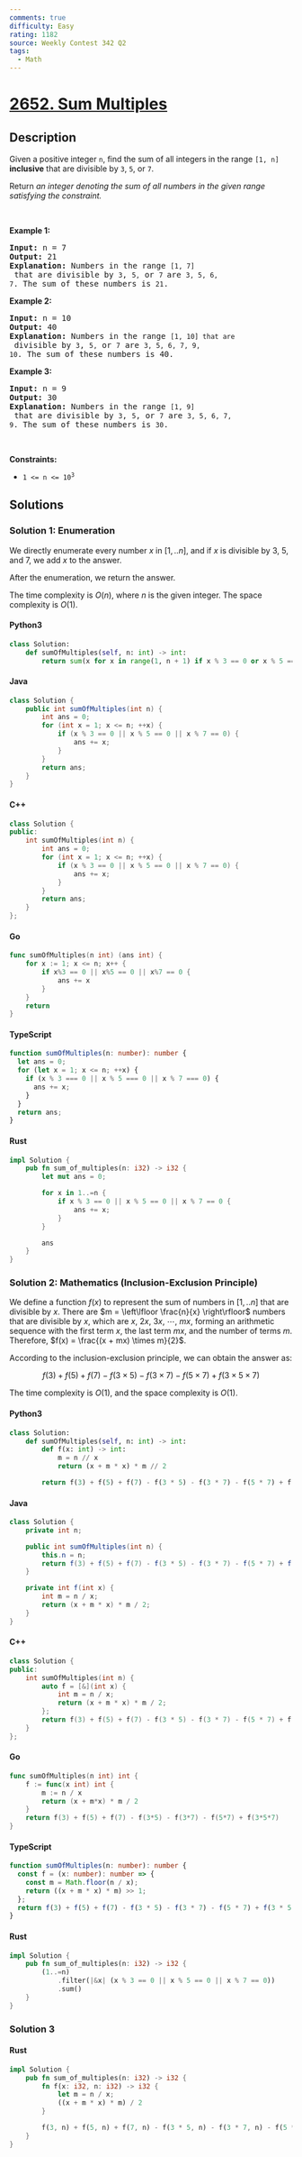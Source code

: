 ```yaml
---
comments: true
difficulty: Easy
rating: 1182
source: Weekly Contest 342 Q2
tags:
  - Math
---
```


<!-- problem:start -->

# [2652. Sum Multiples](https://leetcode.com/problems/sum-multiples)

## Description

<!-- description:start -->

<p>Given a positive integer <code>n</code>, find the sum of all integers in the range <code>[1, n]</code> <strong>inclusive</strong> that are divisible by <code>3</code>, <code>5</code>, or <code>7</code>.</p>

<p>Return <em>an integer denoting the sum of all numbers in the given range satisfying&nbsp;the constraint.</em></p>

<p>&nbsp;</p>
<p><strong class="example">Example 1:</strong></p>

<pre>
<strong>Input:</strong> n = 7
<strong>Output:</strong> 21
<strong>Explanation:</strong> Numbers in the range <code>[1, 7]</code> that are divisible by <code>3</code>, <code>5,</code> or <code>7 </code>are <code>3, 5, 6, 7</code>. The sum of these numbers is <code>21</code>.
</pre>

<p><strong class="example">Example 2:</strong></p>

<pre>
<strong>Input:</strong> n = 10
<strong>Output:</strong> 40
<strong>Explanation:</strong> Numbers in the range <code>[1, 10] that are</code> divisible by <code>3</code>, <code>5,</code> or <code>7</code> are <code>3, 5, 6, 7, 9, 10</code>. The sum of these numbers is 40.
</pre>

<p><strong class="example">Example 3:</strong></p>

<pre>
<strong>Input:</strong> n = 9
<strong>Output:</strong> 30
<strong>Explanation:</strong> Numbers in the range <code>[1, 9]</code> that are divisible by <code>3</code>, <code>5</code>, or <code>7</code> are <code>3, 5, 6, 7, 9</code>. The sum of these numbers is <code>30</code>.
</pre>

<p>&nbsp;</p>
<p><strong>Constraints:</strong></p>

<ul>
	<li><code>1 &lt;= n &lt;= 10<sup>3</sup></code></li>
</ul>

<!-- description:end -->

## Solutions

<!-- solution:start -->

### Solution 1: Enumeration

We directly enumerate every number $x$ in $[1,..n]$, and if $x$ is divisible by $3$, $5$, and $7$, we add $x$ to the answer.

After the enumeration, we return the answer.

The time complexity is $O(n)$, where $n$ is the given integer. The space complexity is $O(1)$.

<!-- tabs:start -->

#### Python3

```python
class Solution:
    def sumOfMultiples(self, n: int) -> int:
        return sum(x for x in range(1, n + 1) if x % 3 == 0 or x % 5 == 0 or x % 7 == 0)
```

#### Java

```java
class Solution {
    public int sumOfMultiples(int n) {
        int ans = 0;
        for (int x = 1; x <= n; ++x) {
            if (x % 3 == 0 || x % 5 == 0 || x % 7 == 0) {
                ans += x;
            }
        }
        return ans;
    }
}
```

#### C++

```cpp
class Solution {
public:
    int sumOfMultiples(int n) {
        int ans = 0;
        for (int x = 1; x <= n; ++x) {
            if (x % 3 == 0 || x % 5 == 0 || x % 7 == 0) {
                ans += x;
            }
        }
        return ans;
    }
};
```

#### Go

```go
func sumOfMultiples(n int) (ans int) {
	for x := 1; x <= n; x++ {
		if x%3 == 0 || x%5 == 0 || x%7 == 0 {
			ans += x
		}
	}
	return
}
```

#### TypeScript

```ts
function sumOfMultiples(n: number): number {
  let ans = 0;
  for (let x = 1; x <= n; ++x) {
    if (x % 3 === 0 || x % 5 === 0 || x % 7 === 0) {
      ans += x;
    }
  }
  return ans;
}
```

#### Rust

```rust
impl Solution {
    pub fn sum_of_multiples(n: i32) -> i32 {
        let mut ans = 0;

        for x in 1..=n {
            if x % 3 == 0 || x % 5 == 0 || x % 7 == 0 {
                ans += x;
            }
        }

        ans
    }
}
```

<!-- tabs:end -->

<!-- solution:end -->

<!-- solution:start -->

### Solution 2: Mathematics (Inclusion-Exclusion Principle)

We define a function $f(x)$ to represent the sum of numbers in $[1,..n]$ that are divisible by $x$. There are $m = \left\lfloor \frac{n}{x} \right\rfloor$ numbers that are divisible by $x$, which are $x$, $2x$, $3x$, $\cdots$, $mx$, forming an arithmetic sequence with the first term $x$, the last term $mx$, and the number of terms $m$. Therefore, $f(x) = \frac{(x + mx) \times m}{2}$.

According to the inclusion-exclusion principle, we can obtain the answer as:

$$
f(3) + f(5) + f(7) - f(3 \times 5) - f(3 \times 7) - f(5 \times 7) + f(3 \times 5 \times 7)
$$

The time complexity is $O(1)$, and the space complexity is $O(1)$.

<!-- tabs:start -->

#### Python3

```python
class Solution:
    def sumOfMultiples(self, n: int) -> int:
        def f(x: int) -> int:
            m = n // x
            return (x + m * x) * m // 2

        return f(3) + f(5) + f(7) - f(3 * 5) - f(3 * 7) - f(5 * 7) + f(3 * 5 * 7)
```

#### Java

```java
class Solution {
    private int n;

    public int sumOfMultiples(int n) {
        this.n = n;
        return f(3) + f(5) + f(7) - f(3 * 5) - f(3 * 7) - f(5 * 7) + f(3 * 5 * 7);
    }

    private int f(int x) {
        int m = n / x;
        return (x + m * x) * m / 2;
    }
}
```

#### C++

```cpp
class Solution {
public:
    int sumOfMultiples(int n) {
        auto f = [&](int x) {
            int m = n / x;
            return (x + m * x) * m / 2;
        };
        return f(3) + f(5) + f(7) - f(3 * 5) - f(3 * 7) - f(5 * 7) + f(3 * 5 * 7);
    }
};
```

#### Go

```go
func sumOfMultiples(n int) int {
	f := func(x int) int {
		m := n / x
		return (x + m*x) * m / 2
	}
	return f(3) + f(5) + f(7) - f(3*5) - f(3*7) - f(5*7) + f(3*5*7)
}
```

#### TypeScript

```ts
function sumOfMultiples(n: number): number {
  const f = (x: number): number => {
    const m = Math.floor(n / x);
    return ((x + m * x) * m) >> 1;
  };
  return f(3) + f(5) + f(7) - f(3 * 5) - f(3 * 7) - f(5 * 7) + f(3 * 5 * 7);
}
```

#### Rust

```rust
impl Solution {
    pub fn sum_of_multiples(n: i32) -> i32 {
        (1..=n)
            .filter(|&x| (x % 3 == 0 || x % 5 == 0 || x % 7 == 0))
            .sum()
    }
}
```

<!-- tabs:end -->

<!-- solution:end -->

<!-- solution:start -->

### Solution 3

<!-- tabs:start -->

#### Rust

```rust
impl Solution {
    pub fn sum_of_multiples(n: i32) -> i32 {
        fn f(x: i32, n: i32) -> i32 {
            let m = n / x;
            ((x + m * x) * m) / 2
        }

        f(3, n) + f(5, n) + f(7, n) - f(3 * 5, n) - f(3 * 7, n) - f(5 * 7, n) + f(3 * 5 * 7, n)
    }
}
```

<!-- tabs:end -->

<!-- solution:end -->

<!-- problem:end -->
